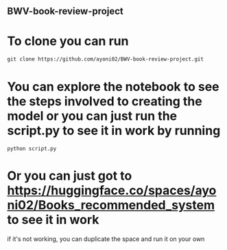 ## BWV-book-review-project
# To clone you can run
```
git clone https://github.com/ayoni02/BWV-book-review-project.git
```
# You can explore the notebook to see the steps involved to creating the model or you can just run the script.py to see it in work by running
```
python script.py
```
# Or you can just got to https://huggingface.co/spaces/ayoni02/Books_recommended_system to see it in work
if it's not working, you can duplicate the space and run it on your own